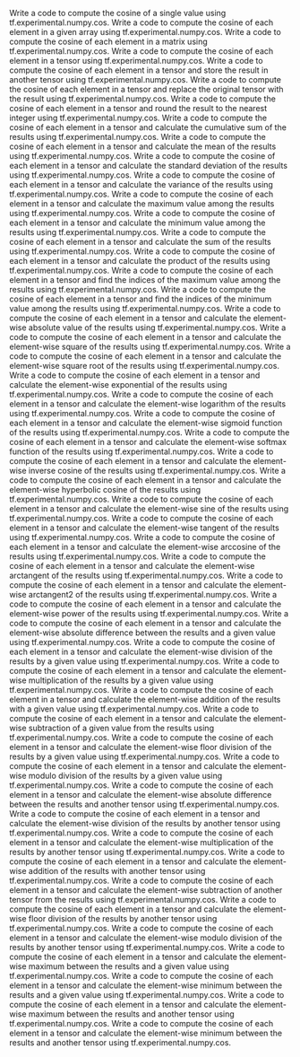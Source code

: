 Write a code to compute the cosine of a single value using tf.experimental.numpy.cos.
Write a code to compute the cosine of each element in a given array using tf.experimental.numpy.cos.
Write a code to compute the cosine of each element in a matrix using tf.experimental.numpy.cos.
Write a code to compute the cosine of each element in a tensor using tf.experimental.numpy.cos.
Write a code to compute the cosine of each element in a tensor and store the result in another tensor using tf.experimental.numpy.cos.
Write a code to compute the cosine of each element in a tensor and replace the original tensor with the result using tf.experimental.numpy.cos.
Write a code to compute the cosine of each element in a tensor and round the result to the nearest integer using tf.experimental.numpy.cos.
Write a code to compute the cosine of each element in a tensor and calculate the cumulative sum of the results using tf.experimental.numpy.cos.
Write a code to compute the cosine of each element in a tensor and calculate the mean of the results using tf.experimental.numpy.cos.
Write a code to compute the cosine of each element in a tensor and calculate the standard deviation of the results using tf.experimental.numpy.cos.
Write a code to compute the cosine of each element in a tensor and calculate the variance of the results using tf.experimental.numpy.cos.
Write a code to compute the cosine of each element in a tensor and calculate the maximum value among the results using tf.experimental.numpy.cos.
Write a code to compute the cosine of each element in a tensor and calculate the minimum value among the results using tf.experimental.numpy.cos.
Write a code to compute the cosine of each element in a tensor and calculate the sum of the results using tf.experimental.numpy.cos.
Write a code to compute the cosine of each element in a tensor and calculate the product of the results using tf.experimental.numpy.cos.
Write a code to compute the cosine of each element in a tensor and find the indices of the maximum value among the results using tf.experimental.numpy.cos.
Write a code to compute the cosine of each element in a tensor and find the indices of the minimum value among the results using tf.experimental.numpy.cos.
Write a code to compute the cosine of each element in a tensor and calculate the element-wise absolute value of the results using tf.experimental.numpy.cos.
Write a code to compute the cosine of each element in a tensor and calculate the element-wise square of the results using tf.experimental.numpy.cos.
Write a code to compute the cosine of each element in a tensor and calculate the element-wise square root of the results using tf.experimental.numpy.cos.
Write a code to compute the cosine of each element in a tensor and calculate the element-wise exponential of the results using tf.experimental.numpy.cos.
Write a code to compute the cosine of each element in a tensor and calculate the element-wise logarithm of the results using tf.experimental.numpy.cos.
Write a code to compute the cosine of each element in a tensor and calculate the element-wise sigmoid function of the results using tf.experimental.numpy.cos.
Write a code to compute the cosine of each element in a tensor and calculate the element-wise softmax function of the results using tf.experimental.numpy.cos.
Write a code to compute the cosine of each element in a tensor and calculate the element-wise inverse cosine of the results using tf.experimental.numpy.cos.
Write a code to compute the cosine of each element in a tensor and calculate the element-wise hyperbolic cosine of the results using tf.experimental.numpy.cos.
Write a code to compute the cosine of each element in a tensor and calculate the element-wise sine of the results using tf.experimental.numpy.cos.
Write a code to compute the cosine of each element in a tensor and calculate the element-wise tangent of the results using tf.experimental.numpy.cos.
Write a code to compute the cosine of each element in a tensor and calculate the element-wise arccosine of the results using tf.experimental.numpy.cos.
Write a code to compute the cosine of each element in a tensor and calculate the element-wise arctangent of the results using tf.experimental.numpy.cos.
Write a code to compute the cosine of each element in a tensor and calculate the element-wise arctangent2 of the results using tf.experimental.numpy.cos.
Write a code to compute the cosine of each element in a tensor and calculate the element-wise power of the results using tf.experimental.numpy.cos.
Write a code to compute the cosine of each element in a tensor and calculate the element-wise absolute difference between the results and a given value using tf.experimental.numpy.cos.
Write a code to compute the cosine of each element in a tensor and calculate the element-wise division of the results by a given value using tf.experimental.numpy.cos.
Write a code to compute the cosine of each element in a tensor and calculate the element-wise multiplication of the results by a given value using tf.experimental.numpy.cos.
Write a code to compute the cosine of each element in a tensor and calculate the element-wise addition of the results with a given value using tf.experimental.numpy.cos.
Write a code to compute the cosine of each element in a tensor and calculate the element-wise subtraction of a given value from the results using tf.experimental.numpy.cos.
Write a code to compute the cosine of each element in a tensor and calculate the element-wise floor division of the results by a given value using tf.experimental.numpy.cos.
Write a code to compute the cosine of each element in a tensor and calculate the element-wise modulo division of the results by a given value using tf.experimental.numpy.cos.
Write a code to compute the cosine of each element in a tensor and calculate the element-wise absolute difference between the results and another tensor using tf.experimental.numpy.cos.
Write a code to compute the cosine of each element in a tensor and calculate the element-wise division of the results by another tensor using tf.experimental.numpy.cos.
Write a code to compute the cosine of each element in a tensor and calculate the element-wise multiplication of the results by another tensor using tf.experimental.numpy.cos.
Write a code to compute the cosine of each element in a tensor and calculate the element-wise addition of the results with another tensor using tf.experimental.numpy.cos.
Write a code to compute the cosine of each element in a tensor and calculate the element-wise subtraction of another tensor from the results using tf.experimental.numpy.cos.
Write a code to compute the cosine of each element in a tensor and calculate the element-wise floor division of the results by another tensor using tf.experimental.numpy.cos.
Write a code to compute the cosine of each element in a tensor and calculate the element-wise modulo division of the results by another tensor using tf.experimental.numpy.cos.
Write a code to compute the cosine of each element in a tensor and calculate the element-wise maximum between the results and a given value using tf.experimental.numpy.cos.
Write a code to compute the cosine of each element in a tensor and calculate the element-wise minimum between the results and a given value using tf.experimental.numpy.cos.
Write a code to compute the cosine of each element in a tensor and calculate the element-wise maximum between the results and another tensor using tf.experimental.numpy.cos.
Write a code to compute the cosine of each element in a tensor and calculate the element-wise minimum between the results and another tensor using tf.experimental.numpy.cos.